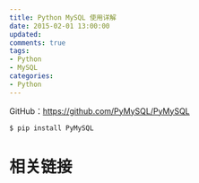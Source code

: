```yaml
---
title: Python MySQL 使用详解
date: 2015-02-01 13:00:00
updated:
comments: true
tags:
- Python
- MySQL
categories:
- Python
---
```


GitHub：https://github.com/PyMySQL/PyMySQL

<!--more-->

```bash
$ pip install PyMySQL
```

# 相关链接
